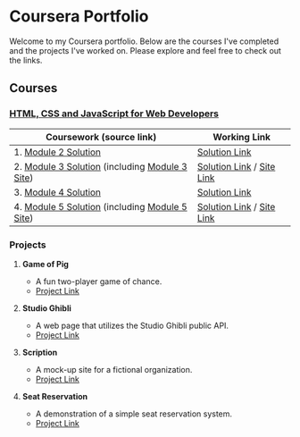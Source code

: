 # Coursera Portfolio

Welcome to my Coursera portfolio. Below are the courses I've completed and the projects I've worked on. Please explore and feel free to check out the links.

## Courses

### [HTML, CSS and JavaScript for Web Developers](https://www.coursera.org/learn/html-css-javascript-for-web-developers)

| Coursework (source link)                                                                                                                                                                                         | Working Link                                                                                                                                                            |
| ---------------------------------------------------------------------------------------------------------------------------------------------------------------------------------------------------------------- | ----------------------------------------------------------------------------------------------------------------------------------------------------------------------- |
| 1. [Module 2 Solution](https://github.com/aataxe/coursera/tree/main/fullstack-course4/module2-solution)                                                                                                          | [Solution Link](https://aataxe.github.io/coursera/fullstack-course4/module2-solution/)                                                                                  |
| 2. [Module 3 Solution](https://github.com/aataxe/coursera/tree/main/fullstack-course4/module3-solution) (including [Module 3 Site](https://github.com/aataxe/coursera/tree/main/fullstack-course4/module3-site)) | [Solution Link](https://aataxe.github.io/coursera/fullstack-course4/module3-solution/) / [Site Link](https://aataxe.github.io/coursera/fullstack-course4/module3-site/) |
| 3. [Module 4 Solution](https://github.com/aataxe/coursera/tree/main/fullstack-course4/module4-solution)                                                                                                          | [Solution Link](https://aataxe.github.io/coursera/fullstack-course4/module4-solution/)                                                                                  |
| 4. [Module 5 Solution](https://github.com/aataxe/coursera/tree/main/fullstack-course4/module5-solution) (including [Module 5 Site](https://github.com/aataxe/coursera/tree/main/fullstack-course4/module5-site)) | [Solution Link](https://aataxe.github.io/coursera/fullstack-course4/module5-solution/) / [Site Link](https://aataxe.github.io/coursera/fullstack-course4/module5-site/) |

### Projects

1. **Game of Pig**

   - A fun two-player game of chance.
   - [Project Link](https://aataxe.github.io/coursera/fullstack-course4/pig-game)

2. **Studio Ghibli**

   - A web page that utilizes the Studio Ghibli public API.
   - [Project Link](https://aataxe.github.io/coursera/fullstack-course4/studio-ghibli)

3. **Scription**

   - A mock-up site for a fictional organization.
   - [Project Link](https://aataxe.github.io/coursera/fullstack-course4/scription)

4. **Seat Reservation**
   - A demonstration of a simple seat reservation system.
   - [Project Link](https://aataxe.github.io/coursera/fullstack-course4/seat-reservation)
